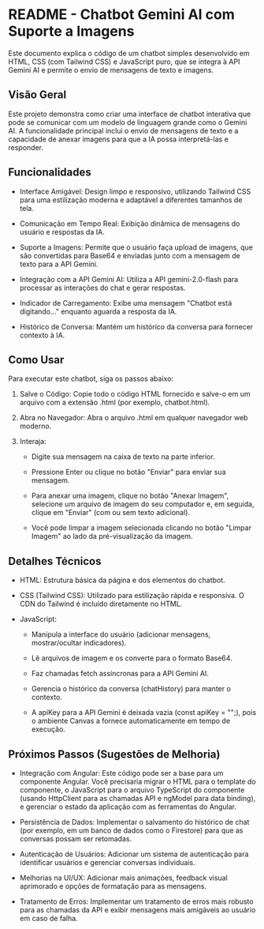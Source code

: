 # README - Chatbot Gemini AI com Suporte a Imagens
Este documento explica o código de um chatbot simples desenvolvido em HTML, CSS (com Tailwind CSS) e JavaScript puro, que se integra à API Gemini AI e permite o envio de mensagens de texto e imagens.

## Visão Geral
Este projeto demonstra como criar uma interface de chatbot interativa que pode se comunicar com um modelo de linguagem grande como o Gemini AI. A funcionalidade principal inclui o envio de mensagens de texto e a capacidade de anexar imagens para que a IA possa interpretá-las e responder.

## Funcionalidades
- Interface Amigável: Design limpo e responsivo, utilizando Tailwind CSS para uma estilização moderna e adaptável a diferentes tamanhos de tela.

- Comunicação em Tempo Real: Exibição dinâmica de mensagens do usuário e respostas da IA.

- Suporte a Imagens: Permite que o usuário faça upload de imagens, que são convertidas para Base64 e enviadas junto com a mensagem de texto para a API Gemini.

- Integração com a API Gemini AI: Utiliza a API gemini-2.0-flash para processar as interações do chat e gerar respostas.

- Indicador de Carregamento: Exibe uma mensagem "Chatbot está digitando..." enquanto aguarda a resposta da IA.

- Histórico de Conversa: Mantém um histórico da conversa para fornecer contexto à IA.

## Como Usar
Para executar este chatbot, siga os passos abaixo:

1. Salve o Código: Copie todo o código HTML fornecido e salve-o em um arquivo com a extensão .html (por exemplo, chatbot.html).

2. Abra no Navegador: Abra o arquivo .html em qualquer navegador web moderno.

3. Interaja:

    - Digite sua mensagem na caixa de texto na parte inferior.

    - Pressione Enter ou clique no botão "Enviar" para enviar sua mensagem.

    - Para anexar uma imagem, clique no botão "Anexar Imagem", selecione um arquivo de imagem do seu computador e, em seguida, clique em "Enviar" (com ou sem texto adicional).

    - Você pode limpar a imagem selecionada clicando no botão "Limpar Imagem" ao lado da pré-visualização da imagem.

## Detalhes Técnicos
- HTML: Estrutura básica da página e dos elementos do chatbot.

- CSS (Tailwind CSS): Utilizado para estilização rápida e responsiva. O CDN do Tailwind é incluído diretamente no HTML.

- JavaScript:
    - Manipula a interface do usuário (adicionar mensagens, mostrar/ocultar indicadores).

    - Lê arquivos de imagem e os converte para o formato Base64.

    - Faz chamadas fetch assíncronas para a API Gemini AI.

    - Gerencia o histórico da conversa (chatHistory) para manter o contexto.

    - A apiKey para a API Gemini é deixada vazia (const apiKey = "";), pois o ambiente Canvas a fornece automaticamente em tempo de execução.

## Próximos Passos (Sugestões de Melhoria)
- Integração com Angular: Este código pode ser a base para um componente Angular. Você precisaria migrar o HTML para o template do componente, o JavaScript para o arquivo TypeScript do componente (usando HttpClient para as chamadas API e ngModel para data binding), e gerenciar o estado da aplicação com as ferramentas do Angular.

- Persistência de Dados: Implementar o salvamento do histórico de chat (por exemplo, em um banco de dados como o Firestore) para que as conversas possam ser retomadas.

- Autenticação de Usuários: Adicionar um sistema de autenticação para identificar usuários e gerenciar conversas individuais.

- Melhorias na UI/UX: Adicionar mais animações, feedback visual aprimorado e opções de formatação para as mensagens.

- Tratamento de Erros: Implementar um tratamento de erros mais robusto para as chamadas da API e exibir mensagens mais amigáveis ao usuário em caso de falha.